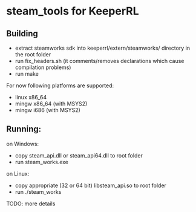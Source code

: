 # steam_tools for KeeperRL

## Building

- extract steamworks sdk into keeperrl/extern/steamworks/ directory in the root folder
- run fix\_headers.sh (it comments/removes declarations which cause compilation problems)
- run make

For now following platforms are supported:
- linux x86\_64
- mingw x86\_64 (with MSYS2)
- mingw i686 (with MSYS2)

## Running:

on Windows:
- copy steam\_api.dll or steam\_api64.dll to root folder
- run steam\_works.exe

on Linux:
- copy appropriate (32 or 64 bit) libsteam\_api.so to root folder
- run ./steam\_works


TODO: more details

